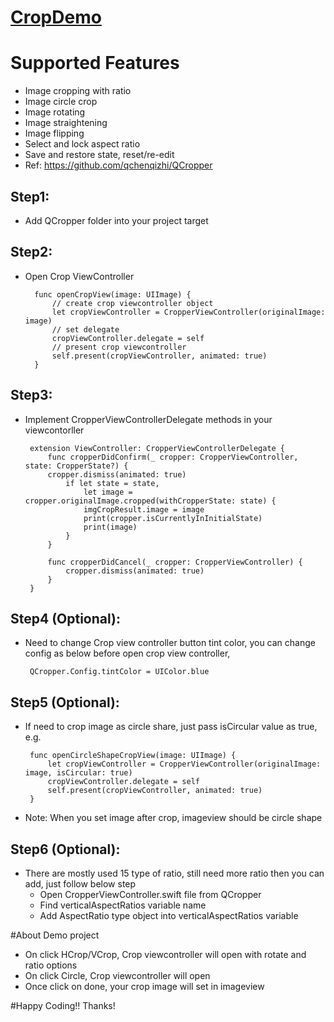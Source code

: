 # [CropDemo]()

# Supported Features
- Image cropping with ratio
- Image circle crop
- Image rotating
- Image straightening
- Image flipping
- Select and lock aspect ratio 
- Save and restore state, reset/re-edit
- Ref: https://github.com/qchenqizhi/QCropper


## Step1:
- Add QCropper folder into your project target

## Step2:
- Open Crop ViewController

        func openCropView(image: UIImage) {
            // create crop viewcontroller object
            let cropViewController = CropperViewController(originalImage: image)
            // set delegate
            cropViewController.delegate = self
            // present crop viewcontroller
            self.present(cropViewController, animated: true)
        }
    
    
## Step3:
 - Implement CropperViewControllerDelegate methods in your viewcontorller
 
        extension ViewController: CropperViewControllerDelegate {
            func cropperDidConfirm(_ cropper: CropperViewController, state: CropperState?) {
            cropper.dismiss(animated: true)
                if let state = state,
                    let image = cropper.originalImage.cropped(withCropperState: state) {
                    imgCropResult.image = image
                    print(cropper.isCurrentlyInInitialState)
                    print(image)
                }
            }
    
            func cropperDidCancel(_ cropper: CropperViewController) {
                cropper.dismiss(animated: true)
            }
        }
    
## Step4 (Optional):
 - Need to change Crop view controller button tint color, you can change config as below before open crop view controller,
    
        QCropper.Config.tintColor = UIColor.blue

## Step5 (Optional):
 - If need to crop image as circle share, just pass isCircular value as true, e.g.
 
        func openCircleShapeCropView(image: UIImage) {
            let cropViewController = CropperViewController(originalImage: image, isCircular: true)
            cropViewController.delegate = self
            self.present(cropViewController, animated: true)
        }
 - Note: When you set image after crop, imageview should be circle shape

## Step6 (Optional):
 - There are mostly used 15 type of ratio, still need more ratio then you can add, just follow below step
    * Open CropperViewController.swift file from QCropper
    * Find verticalAspectRatios variable name
    * Add AspectRatio type object into verticalAspectRatios variable
    
    
#About Demo project
 - On click HCrop/VCrop, Crop viewcontroller will open with rotate and ratio options
 - On click Circle, Crop viewcontroller will open
 - Once click on done, your crop image will set in imageview 
 
    
#Happy Coding!! Thanks!
